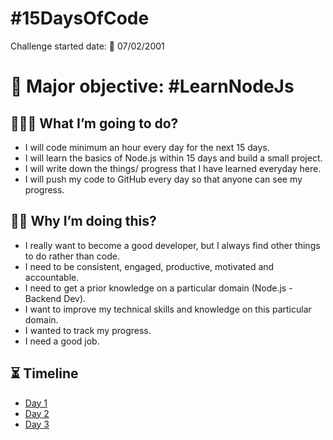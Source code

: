 # #15DaysOfCode

Challenge started date: 📅 07/02/2001  

# 🎯 Major objective: #LearnNodeJs

## 💁🏻‍♂️ What I’m going to do?

- I will code minimum an hour every day for the next 15 days.
- I will learn the basics of Node.js within 15 days and build a small project.
- I will write down the things/ progress that I have learned everyday here.
- I will push my code to GitHub every day so that anyone can see my progress.

## 💪🏻 Why I’m doing this?

- I really want to become a good developer, but I always find other things to do rather than code.
- I need to be consistent, engaged, productive, motivated and accountable.
- I need to get a prior knowledge on a particular domain (Node.js - Backend Dev).
- I want to improve my technical skills and knowledge on this particular domain.
- I wanted to track my progress.
- I need a good job.

## ⏳ Timeline

- <a href="./day1/day1_log.md">Day 1</a>
- <a href="./day2/day2_log.md">Day 2</a>
- <a href="./day3/day3_log.md">Day 3</a>